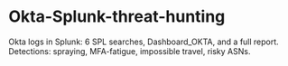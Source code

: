 # Okta-Splunk-threat-hunting
Okta logs in Splunk: 6 SPL searches, Dashboard_OKTA, and a full report. Detections: spraying, MFA-fatigue, impossible travel, risky ASNs.
